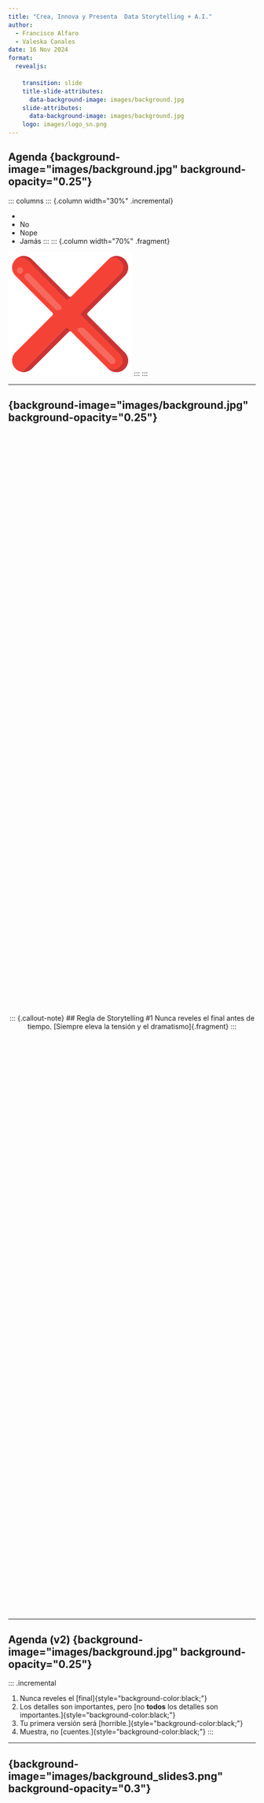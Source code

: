 ```yaml
---
title: "Crea, Innova y Presenta  Data Storytelling + A.I."
author: 
  - Francisco Alfaro
  - Valeska Canales
date: 16 Nov 2024
format: 
  revealjs:
  
    transition: slide
    title-slide-attributes: 
      data-background-image: images/background.jpg
    slide-attributes:
      data-background-image: images/background.jpg
    logo: images/logo_sn.png
---
```



## Agenda {background-image="images/background.jpg" background-opacity="0.25"}
::: columns
::: {.column width="30%" .incremental}
* &#32;
* No
* Nope
* Jamás
:::
::: {.column width="70%" .fragment}
 <img src="images/neg.png" alt="Tachado" style="width: 50%; height: auto;">
:::
:::

---

##  {background-image="images/background.jpg" background-opacity="0.25"}

<div style="display: flex; justify-content: center; align-items: center; height: 60vh; flex-direction: column; text-align: center;">
::: {.callout-note}
## Regla de Storytelling #1 
Nunca reveles el final antes de tiempo.  
[Siempre eleva la tensión y el dramatismo]{.fragment}
:::
</div>



---

## Agenda (v2)  {background-image="images/background.jpg" background-opacity="0.25"}
::: .incremental
1. Nunca reveles el [final]{style="background-color:black;"}
2. Los detalles son importantes, pero [no **todos** los detalles son importantes.]{style="background-color:black;"}
3. Tu primera versión será [horrible.]{style="background-color:black;"}
4. Muestra, no [cuentes.]{style="background-color:black;"}
:::


---

##  {background-image="images/background_slides3.png" background-opacity="0.3"}

<div style="display: flex; justify-content: center; align-items: center; height: 60vh; flex-direction: column; text-align: center;">
  [Data Storytelling]{style="font-size: 1em"}
  
  [¿Por qué Data Storytelling?]{style="font-size: 1.5em"}
</div>

---

## ¿Qué es el Storytelling? {background-image="images/background.jpg" background-opacity="0.25"}

::: columns

::: {.column width="50%"}
![](images/cave.jpg){fig-align="center" width="90%"}  
:::

::: {.column width="50%" .fragment}
![](images/fire.jpg){fig-align="center" width="100%"}  
:::
:::

. . .

::: {style="text-align: center; "}
🔥 Las **historias** son la primera tecnología humana
:::



---

## Esos cerebros tan hackables... {background-image="images/background.jpg" background-opacity="0.25"}

::: columns

::: {.column width="50%"}
![](images/storytelling/sketplanation.png){fig-align="center" width="90%"}  
*Regla del máximo y final (Peak-End Rule)*
:::

::: {.column width="50%" .fragment}
![](images/storytelling/got.jpg){fig-align="center" width="100%"}  
*Rating de Game of Thrones, por Kelvin Neo* 
:::

:::

---

## Narrativa {background-image="images/background.jpg" background-opacity="0.25"}

::: columns
::: {.column width="60%"}
<br><br>
Usar **trucos** de Storytelling (narrativa) para crear presentaciones que serán **recordadas** y que causarán **impacto**
:::
::: {.column width="40%" .fragment}
![](images/emotions.png){fig-align="center"}
:::
:::

. . .

::: {style="text-align: center;"}
🎭 Las **emociones** generan acciones
:::

---

## El mejor ejemplo {background-image="images/background.jpg" background-opacity="0.25"}

::: columns
::: {.column width="30%" .fragment fragment-index=1}
![](images/storytelling/spotify1.jpeg){fig-align="center"}
:::
::: {.column width="40%" .center}
&#32;<br><br>
¿Podemos hacer que millones de personas compartan estadísticas en redes sociales?
:::
::: {.column width="30%" .fragment fragment-index=1}
![](images/storytelling/spotify2.jpeg){fig-align="center"}
:::
:::


--- 

##  {background-image="images/background.jpg" background-opacity="0.25"}

<div style="display: flex; justify-content: center; align-items: center; height: 60vh; flex-direction: column; text-align: center;">
::: {.callout-note}
## Regla de Storytelling #2 
Los detalles son importantes, 
[pero no **todos** los detalles son importantes.]{.fragment}
:::
</div>


---

## Ejemplos {background-image="images/background.jpg" background-opacity="0.25"}
::: columns
::: {.column width="50%"}
![](images/dst_before.png){fig-align="center"}
*🔢 No compartas números*
:::
::: {.column width="50%" .fragment}
![](images/dst_after.png){fig-align="center"}
*🪶Comparte una historia*
:::
:::

. . .


<br><br>
[(C) Storytelling with Data, por Cole Nussbaumer Knaflic.]{style="font-size: 0.75em; color: gray"}


---



##  {background-image="images/background.jpg" background-opacity="0.25"}

<div style="display: flex; justify-content: center; align-items: center; height: 60vh; flex-direction: column; text-align: center;">
::: {.callout-note}
## Regla de Storytelling #3
Tu primera versión **siempre** será horrible.
:::
</div>

---

## Ejemplos {background-image="images/background.jpg" background-opacity="0.25"}
::: columns
::: {.column width="50%"}
![](images/gh_before.png){fig-align="center"}
:::
::: {.column width="50%" .fragment}
![](images/gh_after.png){fig-align="center"}
:::
:::

. . .


::: {style="text-align: center;"}
🥱  1° versión $<$ ... $<$ 😊 última versión
:::


---

## Usar chatbots de IA para: {background-image="images/background.jpg" background-opacity="0.25"}
::: columns
::: {.column width="65%"}
<br>

* Plantillas personalizadas a medida
* Automatizar estructura del contenido
* Ahorro de tiempo en diseño
* Adaptación al estilo y preferencias

:::
::: {.column width="35%" .fragment}
![](images/ai/template.png){fig-align="center"}
:::
:::

---

## Usar chatbots de IA para: {background-image="images/background.jpg" background-opacity="0.25"}
::: columns
::: {.column width="60%"}
<br>

* Analogías y ejemplos
* Mejores traducciones
* Prompts para crear imágenes
* No busques imágenes, créalas!

:::
::: {.column width="40%" .fragment}
![](images/ai/choice.jpeg){fig-align="center"}
:::
:::

---


##  {background-image="images/background.jpg" background-opacity="0.25"}

<div style="display: flex; justify-content: center; align-items: center; height: 60vh; flex-direction: column; text-align: center;">
::: {.callout-note}
## Regla de Storytelling #4
[Explicar menos]{style="color: red"} y [mostrar más]{style="color: green"}
:::
</div>


---

## [Explicar menos]{style="color: red"} y [mostrar más]{style="color: green"}  {background-image="images/background.jpg" background-opacity="0.25"}

::: columns
::: {.column width="50%"}
<br>
![](images/less.png){fig-align="center"}
:::
::: {.column width="50%" .fragment}
![](images/more.png){fig-align="center"}
:::
:::


---

## Agenda (v2)  {background-image="images/background.jpg" background-opacity="0.25"}
::: .incremental
1. Nunca reveles el [**final**]{.fragment style="color:grey;"}
2. Los detalles son importantes, pero [no **todos** los detalles son importantes]{.fragment style="color:grey;"}
3. Tu primera versión será [**horrible**]{.fragment style="color:grey;"}
4. Muestra, no [**cuentes**]{.fragment style="color:grey;"}
:::

::: {.notes}
Opción 2: Una agenda misteriosa.
:::

---

##  {background-image="images/background_slides3.png" background-opacity="0.3"}

<div style="display: flex; justify-content: center; align-items: center; height: 60vh; flex-direction: column; text-align: center;">
[Visualización]{style="font-size: 1em"}

[¿Qué es la Visualización?]{style="font-size: 2em"}
</div>



---

## Visualización... {background-image="images/background.jpg" background-opacity="0.25"}


::: columns
::: {.column width="60%"}
<br>

La visualización de datos transforma información en gráficos para facilitar su comprensión. 

:::
::: {.column width="40%" .fragment}
![](images/viz/ojo.png){fig-align="center"}
:::
:::

---



## Ejemplos {background-image="images/background.jpg" background-opacity="0.25"}

::: columns
::: {.column width="50%" style="text-align: center;"}
![](images/viz/vis_01.png){fig-align="center" width="100%"}

*❌ Mal Gráfico*
:::
::: {.column width="50%" .fragment style="text-align: center;"}
![](images/viz/vis_02.png){fig-align="center" width="80%"}

*✅ Buen Gráfico*
:::
:::

## Cuarteto de ANSCOMBE {background-image="images/background.jpg" background-opacity="0.25"}
::: columns
::: {.column width="50%" style="text-align: center;" }
![](images/viz/canscombe_01.png){fig-align="center" width="80%"}
:::
::: {.column width="50%" .fragment style="text-align: center;" }
<br>
![](images/viz/canscombe_02.png){fig-align="center" width="100%"}
:::
:::

::: {style="text-align:center" .fragment}
📋 Tablas vs 📊 Gráficos
:::

---

### Datasaurus {background-image="images/background.jpg" background-size="cover" background-opacity="0.5"}

![](./images/viz/anscombe.gif){width=80%}

---

## Teoría de visualización {background-image="images/background.jpg" background-opacity="0.25"}

![](images/viz/teoria_vis.png){fig-align="center" width="90%"}

---

## 4 Pilares Visualización -  Noah Iliinsky {background-image="images/background.jpg" background-opacity="0.25"}

::: columns
::: {.column width="60%" .fragment}
<br>

1. **Propósito**: Define la meta.
2. **Contenido**: Datos relevantes.
3. **Estructura**: Organización clara.
4. **Formato**: Gráfico adecuado.

:::
::: {.column width="40%" }
![](images/viz/pilar2.png){fig-align="center"}
:::
:::

##  {background-image="images/background_slides3.png" background-opacity="0.3"}

<div style="display: flex; justify-content: center; align-items: center; height: 60vh; flex-direction: column; text-align: center;">
[Herramientas]{style="font-size: 1em"}

[Herramientas de Visualización en Python]{style="font-size: 2em"}
</div>


---

## Exploración de Datos {background-image="images/background.jpg" background-opacity="0.25"}

. . .

![](images/viz/looker.png){width=400 style="box-shadow: 0 4px 8px 0 rgba(0, 0, 0, 0.2), 0 6px 20px 0 rgba(0, 0, 0, 0.19)"}

. . .

![](images/viz/tableau.png){.absolute top=125 left=25 width=800 style="box-shadow: 0 4px 8px 0 rgba(0, 0, 0, 0.2), 0 6px 20px 0 rgba(0, 0, 0, 0.19);"}

. . .

![](images/viz/pbi.png){.absolute top=150 left=50 width=800 style="box-shadow: 0 4px 8px 0 rgba(0, 0, 0, 0.2), 0 6px 20px 0 rgba(0, 0, 0, 0.19);"}

. . .

[¡Demasiadas opciones! <br> El usuario no puede ser responsable de encontrar lo valioso.]{ style="background-color: #fff" }

---

## Tipos de Gráficos Esenciales {background-image="images/background.jpg" background-opacity="0.25"}



<div style="display: grid; grid-template-columns: repeat(3, 1fr); gap: 10px;">

<img src="images/viz/chart_01.png" style="width: 75%; height: auto;"/> 
<img src="images/viz/chart_04.png" style="width: 75%; height: auto;"/>

<img src="images/viz/chart_03.png" style="width: 75%; height: auto;"/>
<img src="images/viz/chart_05.png" style="width: 70%; height: auto;"/>

<img src="images/viz/chart_02.png" style="width: 75%; height: auto;"/>
<img src="images/viz/chart_07.png" style="width: 85%; height: auto;"/>

</div>

. . .

[(C) Essential chart types for data visualization, por Atlassian.]{style="font-size: 0.75em; color: gray"}


---

## Librerías para Graficar  {background-image="images/background.jpg" background-opacity="0.25"}

::: columns
::: {.column width="60%" .fragment .incremental}
¡Explora estas poderosas librerías de visualización en Python!

* **Vieja confiable**: [Matplotlib](https://matplotlib.org/)
* **Populares**: [Seaborn](https://seaborn.pydata.org/), [Plotly](https://plotly.com/python/), [Altair](https://altair-viz.github.io/)
* **Otras**: [plotnine](https://plotnine.readthedocs.io/), [pygal](http://www.pygal.org/), [Bokeh](https://docs.bokeh.org/en/latest/)
:::
::: {.column width="40%" .fragment}
![](images/viz/python.png){fig-align="center"}
:::
:::

. . .

::: {style="text-align:center"}
📊 Elige una y domínala!
:::

---

## 📊 Ejemplos  {background-image="images/background.jpg" background-opacity="0.25"}

```{pyodide-python}
import matplotlib.pyplot as plt
x = ['A', 'B', 'C', 'D', 'E']
y = [5, 7, 3, 8, 4]
plt.figure(figsize=(6, 3))  
plt.bar(x, y, color='blue') 
plt.title("Gráfico de Barras")
plt.show()
```

---

## 📊 Ejemplos  {background-image="images/background.jpg" background-opacity="0.25"}

```{pyodide-python}
import matplotlib.pyplot as plt
x = [1, 2, 3, 4, 5]
y = [2, 4, 6, 8, 10]
plt.figure(figsize=(6, 3)) 
plt.plot(x, y, marker='o', color='blue')
plt.title("Gráfico de Puntos")
plt.show()
```

---

## 📊 Ejemplos  {background-image="images/background.jpg" background-opacity="0.25"}

```{pyodide-python}
import matplotlib.pyplot as plt
import numpy as np
data = np.array([[1, 2, 3], [4, 5, 6], [7, 8, 9]])
plt.figure(figsize=(6, 3))  # Tamaño del gráfico
plt.imshow(data, cmap='Blues', interpolation='nearest')
plt.colorbar()
plt.title("Gráfico Heatmap")
plt.show()
```

---

## Dashboards en Python {background-image="images/background.jpg" background-opacity="0.25"}


<img style="width:65%;" src="./images/streamlit/streamlit.gif"><br>
[https://github.com/sebastiandres/streamlit_slides]{style="font-size: 0.5em; color: gray"}

---





---

## Dashboards en Python {background-image="images/background.jpg" background-opacity="0.25"}

::: columns
::: {.column width="60%"}
&#32;<br><br>

[Streamlit-Slides]{style="font-size: 1em; color: gray"}

Tu presentación es una página web
:::
::: {.column width="40%" .fragment}
![](./images/streamlit/streamlit.png)
:::
:::

---

## 🎉 ¡Gracias por Participar!  {background-image="images/background.jpg" background-opacity="0.25"}

::: {.columns}
:::: {.column width=50%}
<br>

❓¿Preguntas?

👏 Responder [encuesta](https://docs.google.com/forms/d/e/1FAIpQLSdvkmAfsYiiuVhJdjyWSgH3cr-8jZwWYMHWGsVBPG6NcvBd-A/viewform?usp=sf_link)


🥳 Gracias de Nuevo 
  
::::
:::: {.column width=50% align="center"}
![](images/survey/QR_code_english.png){width=400}
::::
:::

> 🔗 Nuestro Sitio Web: [seth-nut.github.io/resources](https://seth-nut.github.io/resources/).
